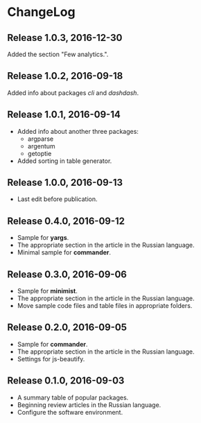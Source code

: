 # ChangeLog

## Release 1.0.3, 2016-12-30

Added the section "Few analytics.".

## Release 1.0.2, 2016-09-18

Added info about packages *cli* and *dashdash*.

## Release 1.0.1, 2016-09-14

* Added info about another three packages:
  * argparse
  * argentum
  * getoptie
* Added sorting in table generator.

## Release 1.0.0, 2016-09-13

* Last edit before publication.

## Release 0.4.0, 2016-09-12

* Sample for **yargs**.
* The appropriate section in the article in the Russian language.
* Minimal sample for **commander**.

## Release 0.3.0, 2016-09-06

* Sample for **minimist**.
* The appropriate section in the article in the Russian language.
* Move sample code files and table files in appropriate folders.

## Release 0.2.0, 2016-09-05

* Sample for **commander**.
* The appropriate section in the article in the Russian language.
* Settings for js-beautify.

## Release 0.1.0, 2016-09-03

* A summary table of popular packages.
* Beginning review articles in the Russian language.
* Configure the software environment.
